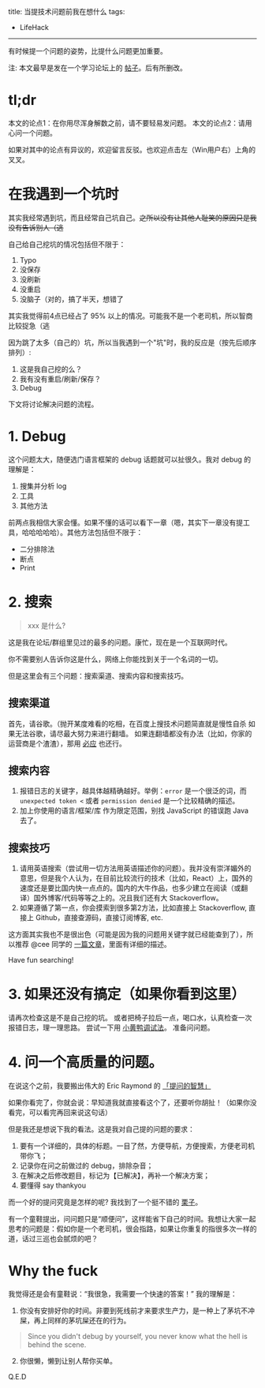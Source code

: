 title: 当提技术问题前我在想什么
tags:
- LifeHack
---

有时候提一个问题的姿势，比提什么问题更加重要。
<!--more-->
注: 本文最早是发在一个学习论坛上的 [帖子](http://bbs.sike.io/t/topic/1385)。后有所删改。

# tl;dr

本文的论点1：在你用尽浑身解数之前，请不要轻易发问题。
本文的论点2：请用心问一个问题。

如果对其中的论点有异议的，欢迎留言反驳。也欢迎点击左（Win用户右）上角的叉叉。

# 在我遇到一个坑时

其实我经常遇到坑，而且经常自己坑自己。~~之所以没有让其他人耻笑的原因只是我没有告诉别人（逃~~

自己给自己挖坑的情况包括但不限于：

1. Typo
2. 没保存
3. 没刷新
4. 没重启
5. 没脑子（对的，搞了半天，想错了

其实我觉得前4点已经占了 95% 以上的情况。可能我不是一个老司机，所以智商比较捉急（逃

因为跳了太多（自己的）坑，所以当我遇到一个"坑"时，我的反应是（按先后顺序排列）:

1. 这是我自己挖的么？
2. 我有没有重启/刷新/保存？
3. Debug

下文将讨论解决问题的流程。

# 1. Debug

这个问题太大，随便选门语言框架的 debug 话题就可以扯很久。我对 debug 的理解是：

1. 搜集并分析 log
2. 工具
3. 其他方法

前两点我相信大家会懂。如果不懂的话可以看下一章（嗯，其实下一章没有提工具，哈哈哈哈哈）。其他方法包括但不限于：

* 二分排除法
* 断点
* Print

# 2. 搜索

> xxx 是什么? 

这是我在论坛/群组里见过的最多的问题。康忙，现在是一个互联网时代。

你不需要别人告诉你这是什么，网络上你能找到关于一个名词的一切。

但是这里会有三个问题：搜索渠道、搜索内容和搜索技巧。

## 搜索渠道

首先，请谷歌。（抛开某度难看的吃相，在百度上搜技术问题简直就是慢性自杀
如果无法谷歌，请尽最大努力来进行翻墙。
如果连翻墙都没有办法（比如，你家的运营商是个渣渣），那用 [必应](http://cn.bing.com/) 也还行。

## 搜索内容

1. 报错日志的关键字，越具体越精确越好。举例：`error` 是一个很泛的词，而 `unexpected token <` 或者 `permission denied` 是一个比较精确的描述。
2. 加上你使用的语言/框架/库 作为限定范围，别找 JavaScript 的错误跑 Java 去了。

## 搜索技巧

1. 请用英语搜索（尝试用一切方法用英语描述你的问题）。我并没有崇洋媚外的意思，但是我个人认为，在目前比较流行的技术（比如，React）上，国外的速度还是要比国内快一点点的。国内的大牛作品，也多少建立在阅读（或翻译）国外博客/代码等等之上的。况且我们还有大 Stackoverflow。
2. 如果遵循了第一点，你会摸索到很多第2方法，比如直接上 Stackoverflow, 直接上 Github，直接查源码，直接订阅博客, etc.

这方面其实我也不是很出色（可能是因为我的问题用关键字就已经能查到了），所以推荐 @cee 同学的 [一篇文章](http://blog.cee.moe/secrets-that-a-programmer-should-know.html)，里面有详细的描述。

Have fun searching!

# 3. 如果还没有搞定（如果你看到这里）

请再次检查这是不是自己挖的坑。
或者把椅子拉后一点，喝口水，认真检查一次报错日志，理一理思路。
尝试一下用 [小黄鸭调试法](https://zh.wikipedia.org/zh/%E5%B0%8F%E9%BB%84%E9%B8%AD%E8%B0%83%E8%AF%95%E6%B3%95)。
准备问问题。

# 4. 问一个高质量的问题。

在说这个之前，我要搬出伟大的 Eric Raymond 的 [「提问的智慧」](http://doc.zengrong.net/smart-questions/cn.html)

如果你看完了，你就会说：早知道我就直接看这个了，还要听你胡扯！（如果你没看完，可以看完再回来说这句话）

但是我还是想说下我的看法。这是我对自己提的问题的要求：

1. 要有一个详细的，具体的标题。一目了然，方便导航，方便搜索，方便老司机带你飞；
2. 记录你在问之前做过的 debug，排除杂音；
3. 在解决之后修改题目，标记为【已解决】，再补一个解决方案；
4. 要懂得 say thankyou

而一个好的提问究竟是怎样的呢? 我找到了一个挺不错的 [栗子](https://ruby-china.org/topics/27890)。

有一个童鞋提出，问问题只是“顺便问”，这样能省下自己的时间。我想让大家一起思考的问题是：假如你是一个老司机，很会指路，如果让你重复的指很多次一样的道，话过三巡也会腻烦的吧？

# Why the fuck

我觉得还是会有童鞋说：“我很急，我需要一个快速的答案！” 我的理解是：

1. 你没有安排好你的时间。非要到死线前才来要求生产力，是一种上了茅坑不冲屎，再上同样的茅坑屎还在的行为。

  > Since you didn't debug by yourself, you never know what the hell is behind the scene.

2. 你很懒，懒到让别人帮你买单。

Q.E.D
